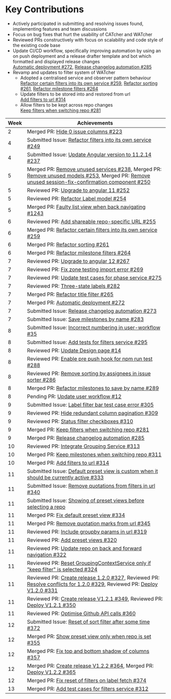 # Key Contributions
* Actively participated in submitting and resolving issues found, implementing features and team discussions
* Focus on bug fixes that hurt the usability of CATcher and WATcher
* Reviewed PRs constructively with focus on scalability and code style of the existing code base
* Update CI/CD workflow, specifically improving automation by using an on push deployment and a release drafter template and bot which formatted and displayed release changes  
  [Automatic deployment #272](https://github.com/CATcher-org/WATcher/pull/272), [Release changelog automation #285](https://github.com/CATcher-org/WATcher/pull/285)
* Revamp and updates to filter system of WATcher
  * Adopted a centralised service and observer pattern behaviour  
    [Refactor certain filters into its own service #259](https://github.com/CATcher-org/WATcher/pull/259), [Refactor sorting #261](https://github.com/CATcher-org/WATcher/pull/261), [Refactor milestone filters #264](https://github.com/CATcher-org/WATcher/pull/264)
  * Update filters to be stored into and restored from url  
    [Add filters to url #314](https://github.com/CATcher-org/WATcher/pull/314)
  * Allow filters to be kept across repo changes  
    [Keep filters when switching repo #281](https://github.com/CATcher-org/WATcher/pull/281)

| Week | Achievements |
| ---- | ------------ |
| 2 | Merged PR: [Hide 0 issue columns #223](https://github.com/CATcher-org/WATcher/pull/223) |
| 4 | Submitted Issue: [Refactor filters into its own service #249](https://github.com/CATcher-org/WATcher/issues/249) |
| 4 | Submitted Issue: [Update Angular version to 11.2.14 #237](https://github.com/CATcher-org/WATcher/issues/237) |
| 5 | Merged PR: [Remove unused services #238](https://github.com/CATcher-org/WATcher/pull/238), Merged PR: [Remove unused models #253](https://github.com/CATcher-org/WATcher/pull/253), Merged PR: [Remove unused session-fix-confirmation component #250](https://github.com/CATcher-org/WATcher/pull/250) |
| 5 | Reviewed PR: [Upgrade to angular 11 #252](https://github.com/CATcher-org/WATcher/pull/252) |
| 5 | Reviewed PR: [Refactor Label model #254](https://github.com/CATcher-org/WATcher/pull/254) |
| 5 | Merged PR: [Faulty list view when back navigating #1243](https://github.com/CATcher-org/CATcher/pull/1243) |
| 6 | Reviewed PR: [Add shareable repo-specific URL #255](https://github.com/CATcher-org/WATcher/pull/255) |
| 6 | Merged PR: [Refactor certain filters into its own service #259](https://github.com/CATcher-org/WATcher/pull/259) |
| 6 | Merged PR: [Refactor sorting #261](https://github.com/CATcher-org/WATcher/pull/261) |
| 6 | Merged PR: [Refactor milestone filters #264](https://github.com/CATcher-org/WATcher/pull/264) |
| 7 | Reviewed PR: [Upgrade to angular 12 #267](https://github.com/CATcher-org/WATcher/pull/267) |
| 7 | Reviewed PR: [Fix zone testing import error #269](https://github.com/CATcher-org/WATcher/pull/269) |
| 7 | Reviewed PR: [Update test cases for phase service #275](https://github.com/CATcher-org/WATcher/pull/275) |
| 7 | Reviewed PR: [Three-state labels #282](https://github.com/CATcher-org/WATcher/pull/282) |
| 7 | Merged PR: [Refactor title filter #265](https://github.com/CATcher-org/WATcher/pull/265) |
| 7 | Merged PR: [Automatic deployment #272](https://github.com/CATcher-org/WATcher/pull/272) |
| 7 | Submitted Issue: [Release changelog automation #273](https://github.com/CATcher-org/WATcher/issues/273) |
| 7 | Submitted Issue: [Save milestones by name #283](https://github.com/CATcher-org/WATcher/issues/283) |
| 8 | Submitted Issue: [Incorrect numbering in user-workflow #35](https://github.com/CATcher-org/catcher-org.github.io/issues/35) |
| 8 | Submitted Issue: [Add tests for filters service #295](https://github.com/CATcher-org/WATcher/issues/295) |
| 8 | Reviewed PR: [Update Design page #14](https://github.com/CATcher-org/WATcher-docs/pull/14) |
| 8 | Reviewed PR: [Enable pre push hook for npm run test #288](https://github.com/CATcher-org/WATcher/pull/288) |
| 8 | Reviewed PR: [Remove sorting by assignees in issue sorter #286](https://github.com/CATcher-org/WATcher/pull/286) |
| 8 | Merged PR: [Refactor milestones to save by name #289](https://github.com/CATcher-org/WATcher/pull/289) |
| 8 | Pending PR: [Update user workflow #12](https://github.com/CATcher-org/WATcher-docs/pull/12) |
| 9 | Submitted Issue: [Label filter bar test case error #305](https://github.com/CATcher-org/WATcher/issues/305) |
| 9 | Reviewed PR: [Hide redundant column pagination #309](https://github.com/CATcher-org/WATcher/pull/309) |
| 9 | Reviewed PR: [Status filter checkboxes #310](https://github.com/CATcher-org/WATcher/pull/310) |
| 9 | Merged PR: [Keep filters when switching repo #281](https://github.com/CATcher-org/WATcher/pull/281) |
| 9 | Merged PR: [Release changelog automation #285](https://github.com/CATcher-org/WATcher/pull/285) |
| 10 | Reviewed PR: [Integrate Grouping Service #313](https://github.com/CATcher-org/WATcher/pull/313) |
| 10 | Merged PR: [Keep milestones when switching repo #311](https://github.com/CATcher-org/WATcher/pull/311) |
| 10 | Merged PR: [Add filters to url #314](https://github.com/CATcher-org/WATcher/pull/314) |
| 11 | Submitted Issue: [Default preset view is custom when it should be currently active #333](https://github.com/CATcher-org/WATcher/issues/333) |
| 11 | Submitted Issue: [Remove quotations from filters in url #340](https://github.com/CATcher-org/WATcher/issues/340) |
| 11 | Submitted Issue: [Showing of preset views before selecting a repo](https://github.com/CATcher-org/WATcher/issues/352) |
| 11 | Merged PR: [Fix default preset view #334](https://github.com/CATcher-org/WATcher/pull/334) |
| 11 | Merged PR: [Remove quotation marks from url #345](https://github.com/CATcher-org/WATcher/pull/345) |
| 11 | Reviewed PR: [Include groupby params in url #319](https://github.com/CATcher-org/WATcher/pull/319) |
| 11 | Reviewed PR: [Add preset views #320](https://github.com/CATcher-org/WATcher/pull/320) |
| 11 | Reviewed PR: [Update repo on back and forward navigation #322](https://github.com/CATcher-org/WATcher/pull/322) |
| 11 | Reviewed PR: [Reset GroupingContextService only if "keep filter" is selected #324](https://github.com/CATcher-org/WATcher/pull/324) |
| 11 | Reviewed PR: [Create release 1.2.0 #327](https://github.com/CATcher-org/WATcher/pull/327), Reviewed PR: [Resolve conflicts for 1.2.0 #329](https://github.com/CATcher-org/WATcher/pull/329), Reviewed PR: [Deploy V1.2.0 #331](https://github.com/CATcher-org/WATcher/pull/331) |
| 11 | Reviewed PR: [Create release V1.2.1 #349](https://github.com/CATcher-org/WATcher/pull/349), Reviewed PR: [Deploy V1.2.1 #350](https://github.com/CATcher-org/WATcher/pull/350) |
| 11 | Reviewed PR: [Optimise Github API calls #360](https://github.com/CATcher-org/WATcher/pull/360) |
| 12 | Submitted Issue: [Reset of sort filter after some time #372](https://github.com/CATcher-org/WATcher/issues/372) |
| 12 | Merged PR: [Show preset view only when repo is set #355](https://github.com/CATcher-org/WATcher/pull/355) |
| 12 | Merged PR: [Fix top and bottom shadow of columns #357](https://github.com/CATcher-org/WATcher/pull/357) |
| 12 | Merged PR: [Create release V1.2.2 #364](https://github.com/CATcher-org/WATcher/pull/364), Merged PR: [Deploy V1.2.2 #365](https://github.com/CATcher-org/WATcher/pull/365) |
| 12 | Merged PR: [Fix reset of filters on label fetch #374](https://github.com/CATcher-org/WATcher/pull/374) |
| 13 | Merged PR: [Add test cases for filters service #312](https://github.com/CATcher-org/WATcher/pull/312) |
